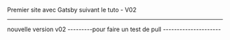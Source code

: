 Premier site avec Gatsby suivant le tuto - V02

----------------------------------------------------------------

nouvelle version v02 ---------pour faire un test de pull ---------------------
